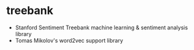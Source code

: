 treebank
========

- Stanford Sentiment Treebank machine learning &amp; sentiment analysis library
- Tomas Mikolov's word2vec support library

